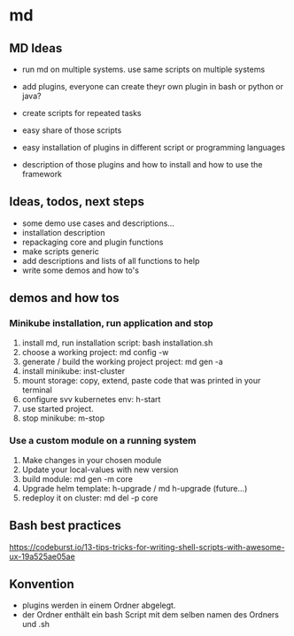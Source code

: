 # md

## MD Ideas

- run md on multiple systems. use same scripts on multiple systems
- add plugins, everyone can create theyr own plugin in bash or python or java?


- create scripts for repeated tasks
- easy share of those scripts
- easy installation of plugins in different script or programming languages
- description of those plugins and how to install and how to use the framework


## Ideas, todos, next steps

- some demo use cases and descriptions...
- installation description
- repackaging core and plugin functions
- make scripts generic
- add descriptions and lists of all functions to help
- write some demos and how to's

## demos and how tos
 
### Minikube installation, run application and stop
1. install md, run installation script:              bash installation.sh
2. choose a working project:                         md config -w 
3. generate / build the working project project:     md gen -a
4. install minikube:                                 inst-cluster
5. mount storage:                                    copy, extend, paste code that was printed in your terminal 
6. configure svv kubernetes env:                     h-start
7. use started project.
8. stop minikube:                                    m-stop

### Use a custom module on a running system 

1. Make changes in your chosen module
2. Update your local-values with new version 
3. build module:                                     md gen -m core
4. Upgrade helm template:                            h-upgrade / md h-upgrade (future...)     
5. redeploy it on cluster:                           md del -p core

## Bash best practices 
https://codeburst.io/13-tips-tricks-for-writing-shell-scripts-with-awesome-ux-19a525ae05ae


## Konvention
- plugins werden in einem Ordner abgelegt.
- der Ordner enthält ein bash Script mit dem selben namen des Ordners und .sh 
